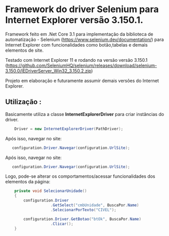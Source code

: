 # Framework do driver Selenium para Internet Explorer versão 3.150.1.
Framework feito em .Net Core 3.1 para implementação da biblioteca de automatização - Selenium (https://www.selenium.dev/documentation/) para Internet Explorer com funcionalidades como botão,tabelas e demais elementos de site.

Testado com Internet Explorer 11 e rodando na versão versão 3.150.1 (https://github.com/SeleniumHQ/selenium/releases/download/selenium-3.150.0/IEDriverServer_Win32_3.150.2.zip)

Projeto em elaboração e futuramente assumir demais versões do Internet Explorer.

## Utilização :

Basicamente utiliza a classe **InternetExplorerDriver** para criar instâncias do driver.

```c#
    Driver = new InternetExplorerDriver(PathDriver);
```

Após isso, navegar no site:

```c#
   configuration.Driver.Navegar(configuration.UrlSite);
```
Após isso, navegar no site:

```c#
   configuration.Driver.Navegar(configuration.UrlSite);
```
Logo, pode-se alterar os comportamentos/acessar funcionalidades dos elementos da página:

```c#
    private void SelecionarUnidade()
    {
        configuration.Driver
                    .GetSelect("cmbUnidade", BuscaPor.Name)
                    .SelecionarPorTexto("CIVEL");

        configuration.Driver.GetBotao("btOk", BuscaPor.Name)
                    .Clicar();
    }
```

